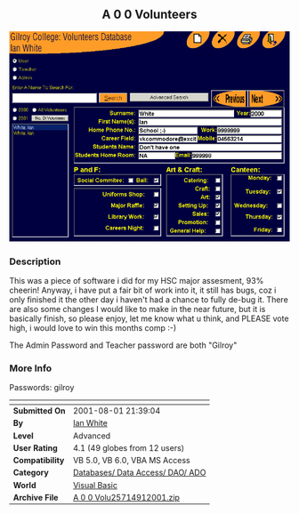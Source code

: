 ﻿<div align="center">

## A 0 0 Volunteers

<img src="PIC200191942399770.gif">
</div>

### Description

This was a piece of software i did for my HSC major assesment, 93% cheerin! Anyway, i have put a fair bit of work into it, it still has bugs, coz i only finished it the other day i haven't had a chance to fully de-bug it. There are also some changes I would like to make in the near future, but it is basically finish, so please enjoy, let me know what u think, and PLEASE vote high, i would love to win this months comp :-)

The Admin Password and Teacher password are both "Gilroy"
 
### More Info
 
Passwords: gilroy


<span>             |<span>
---                |---
**Submitted On**   |2001-08-01 21:39:04
**By**             |[Ian White](https://github.com/Planet-Source-Code/PSCIndex/blob/master/ByAuthor/ian-white.md)
**Level**          |Advanced
**User Rating**    |4.1 (49 globes from 12 users)
**Compatibility**  |VB 5\.0, VB 6\.0, VBA MS Access
**Category**       |[Databases/ Data Access/ DAO/ ADO](https://github.com/Planet-Source-Code/PSCIndex/blob/master/ByCategory/databases-data-access-dao-ado__1-6.md)
**World**          |[Visual Basic](https://github.com/Planet-Source-Code/PSCIndex/blob/master/ByWorld/visual-basic.md)
**Archive File**   |[A 0 0 Volu25714912001\.zip](https://github.com/Planet-Source-Code/ian-white-a-0-0-volunteers__1-26861/archive/master.zip)








